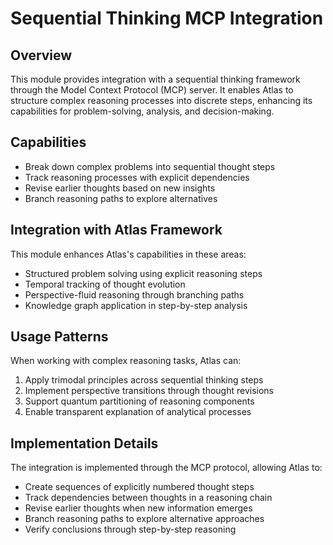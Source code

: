 # Sequential Thinking MCP Integration

## Overview

This module provides integration with a sequential thinking framework through the Model Context Protocol (MCP) server. It enables Atlas to structure complex reasoning processes into discrete steps, enhancing its capabilities for problem-solving, analysis, and decision-making.

## Capabilities

- Break down complex problems into sequential thought steps
- Track reasoning processes with explicit dependencies
- Revise earlier thoughts based on new insights
- Branch reasoning paths to explore alternatives

## Integration with Atlas Framework

This module enhances Atlas's capabilities in these areas:
- Structured problem solving using explicit reasoning steps
- Temporal tracking of thought evolution
- Perspective-fluid reasoning through branching paths
- Knowledge graph application in step-by-step analysis

## Usage Patterns

When working with complex reasoning tasks, Atlas can:
1. Apply trimodal principles across sequential thinking steps
2. Implement perspective transitions through thought revisions
3. Support quantum partitioning of reasoning components
4. Enable transparent explanation of analytical processes

## Implementation Details

The integration is implemented through the MCP protocol, allowing Atlas to:
- Create sequences of explicitly numbered thought steps
- Track dependencies between thoughts in a reasoning chain
- Revise earlier thoughts when new information emerges
- Branch reasoning paths to explore alternative approaches
- Verify conclusions through step-by-step reasoning